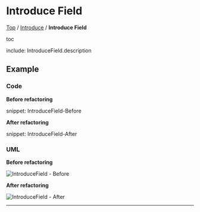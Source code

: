 # Introduce Field

[Top](../) / [Introduce](.) / **Introduce Field**

toc

include: IntroduceField.description

## Example

### Code

**Before refactoring**

snippet: IntroduceField-Before

**After refactoring**

snippet: IntroduceField-After

### UML

**Before refactoring**

![IntroduceField - Before](../../uml/Before/Introduce/IntroduceField.svg?raw=true)

**After refactoring**

![IntroduceField - After](../../uml/After/Introduce/IntroduceField.svg?raw=true)

-----

